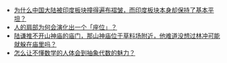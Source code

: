 + [为什么中国大陆被印度板块撞得遍布褶皱，而印度板块本身却保持了基本平坦？](https://daily.zhihu.com/story/9780269)
+ [人的肩部为何会演化出一个「座位」？](https://daily.zhihu.com/story/9780216)
+ [陆谦推不开山神庙的庙门，那山神庙位于草料场附近，他难道没想过林冲可能就躲在庙里吗？](https://daily.zhihu.com/story/9780276)
+ [怎么让不懂数学的人体会到抽象代数的魅力？](https://daily.zhihu.com/story/9780282)

